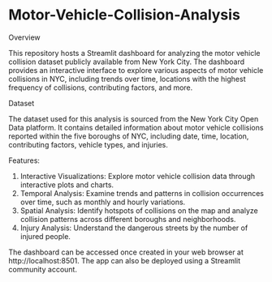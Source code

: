 # Motor-Vehicle-Collision-Analysis
Overview

This repository hosts a Streamlit dashboard for analyzing the motor vehicle collision dataset publicly available from New York City. The dashboard provides an interactive interface to explore various aspects of motor vehicle collisions in NYC, including trends over time, locations with the highest frequency of collisions, contributing factors, and more.

Dataset

The dataset used for this analysis is sourced from the New York City Open Data platform. It contains detailed information about motor vehicle collisions reported within the five boroughs of NYC, including date, time, location, contributing factors, vehicle types, and injuries.

Features:

1) Interactive Visualizations: Explore motor vehicle collision data through interactive plots and charts.
2) Temporal Analysis: Examine trends and patterns in collision occurrences over time, such as monthly and hourly variations.
3) Spatial Analysis: Identify hotspots of collisions on the map and analyze collision patterns across different boroughs and neighborhoods.
4) Injury Analysis: Understand the dangerous streets by the number of injured people.


The dashboard can be accessed once created in your web browser at http://localhost:8501.
The app can also be deployed using a Streamlit community account.
